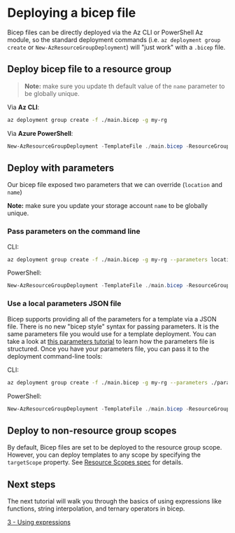 # Deploying a bicep file

Bicep files can be directly deployed via the Az CLI or PowerShell Az module, so the standard deployment commands (i.e. `az deployment group create` or `New-AzResourceGroupDeployment`) will "just work" with a `.bicep` file.

## Deploy bicep file to a resource group

>**Note:** make sure you update th default value of the `name` parameter to be globally unique.

Via **Az CLI**:

```bash
az deployment group create -f ./main.bicep -g my-rg
```

Via **Azure PowerShell**:

```powershell
New-AzResourceGroupDeployment -TemplateFile ./main.bicep -ResourceGroupName my-rg
```

## Deploy with parameters

Our bicep file exposed two parameters that we can override (`location` and `name`)

**Note:** make sure you update your storage account `name` to be globally unique.

### Pass parameters on the command line

CLI:

```bash
az deployment group create -f ./main.bicep -g my-rg --parameters location=westus name=logstorage001
```

PowerShell:

```powershell
New-AzResourceGroupDeployment -TemplateFile ./main.bicep -ResourceGroupName my-rg -location westus -name logstorage001
```

### Use a local parameters JSON file

Bicep supports providing all of the parameters for a template via a JSON file. There is no new "bicep style" syntax for passing parameters. It is the same parameters file you would use for a template deployment. You can take a look at [this parameters tutorial](https://docs.microsoft.com/azure/azure-resource-manager/templates/template-tutorial-use-parameter-file?tabs=azure-powershell) to learn how the parameters file is structured. Once you have your parameters file, you can pass it to the deployment command-line tools:

CLI:

```bash
az deployment group create -f ./main.bicep -g my-rg --parameters ./parameters.main.json
```

PowerShell:

```powershell
New-AzResourceGroupDeployment -TemplateFile ./main.bicep -ResourceGroupName my-rg -TemplateParameterFile ./parameters.main.json
```

## Deploy to non-resource group scopes

By default, Bicep files are set to be deployed to the resource group scope. However, you can deploy templates to any scope by specifying the `targetScope` property. See [Resource Scopes spec](../spec/resource-scopes.md) for details.

## Next steps

The next tutorial will walk you through the basics of using expressions like functions, string interpolation, and ternary operators in bicep.

[3 - Using expressions](./03-using-expressions.md)
